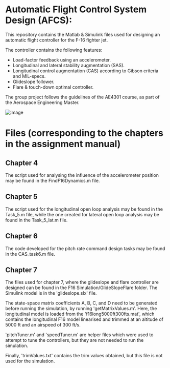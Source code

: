 # Automatic Flight Control System Design (AFCS):

This repository contains the Matlab & Simulink files used for designing an automatic flight controller for the F-16 fighter jet. 



The controller contains the following features:
 - Load-factor feedback using an accelerometer.  
 - Longitudinal and lateral stability augmentation (SAS).
 - Longitudinal control augmentation (CAS) according to Gibson criteria and MIL-specs.
 - Glideslope follower.
 - Flare & touch-down optimal controller.
 
 
 The group project follows the guidelines of the AE4301 course, as part of the Aerospace Engineering Master.
 
 ![image](https://user-images.githubusercontent.com/43482835/105977034-95895400-6099-11eb-9443-a532f0efac3d.png)


# Files (corresponding to the chapters in the assignment manual)
## Chapter 4
The script used for analysing the influence of the accelerometer position may be found in the FindF16Dynamics.m file.

## Chapter 5 
The script used for the longitudinal open loop analysis may be found in the Task_5.m file, while the one created for lateral open loop analysis may be found in the Task_5_lat.m file.

## Chapter 6
The code developed for the pitch rate command design tasks may be found in the CAS_task6.m file.

## Chapter 7
The files used for chapter 7, where the glideslope and flare controller are designed can be found in the F16 Simulation/GlideSlopeFlare folder. The Simulink model is in the 'glideslope.slx' file. 

The state-space matrix coefficients A, B, C, and D need to be generated before running the simulation, by running 'getMatrixValues.m'. Here, the longitudinal model is loaded from the 
'f16long5000ft300fts.mat', which contains the longitudinal F16 model linearised and trimmed at an altitude of 5000 ft and an airspeed of 300 ft/s.

'pitchTuner.m' and 'speedTuner.m' are helper files which were used to attempt to tune the controllers, but they are not needed to run the simulation.

Finally, 'trimValues.txt' contains the trim values obtained, but this file is not used for the simulation.
